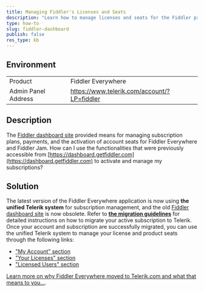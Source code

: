 ```yaml
---
title: Managing Fiddler's Licenses and Seats
description: "Learn how to manage licenses and seats for the Fiddler products."
type: how-to
slug: fiddler-dashboard
publish: false
res_type: kb
---
```


## Environment

|   |   |
|---|---|
| Product | Fiddler Everywhere |
| Admin Panel Address | https://www.telerik.com/account/?LP=fiddler  |

## Description

The [Fiddler dashboard site](https://dashboard.getfiddler.com) provided means for managing subscription plans, payments, and the activation of account seats for Fiddler Everywhere and Fiddler Jam. How can I use the functionalities that were previously accessible from [https://dashboard.getfiddler.com](https://dashboard.getfiddler.com) to activate and manage my subscriptions?

## Solution

The latest version of the Fiddler Everywhere application is now using **the unified Telerik system** for subscription management, and the old [Fiddler dashboard site](https://dashboard.getfiddler.com) is now obsolete. Refer to [**the migration guidelines**](slug://migrate-fiddler-subscriptions) for detailed instructions on how to migrate your active subscription to Telerik. Once your account and subscription are successfully migrated, you can use the unified Telerik system to manage your license and product seats through the following links:

- ["My Account" section](https://www.telerik.com/account/?LP=fiddler)
- ["Your Licenses" section](https://www.telerik.com/account/your-licenses)
- ["Licensed Users" section](https://www.telerik.com/account/manage-licensed-users/product-list)

[Learn more on why Fiddler Everywhere moved to Telerik.com and what that means to you...](https://www.telerik.com/blogs/fiddler-moving-telerik-what-expect).